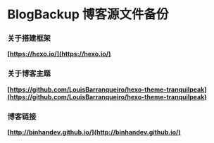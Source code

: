 BlogBackup
博客源文件备份
================

### 关于搭建框架
**[https://hexo.io/](https://hexo.io/)**

### 关于博客主题
**[https://github.com/LouisBarranqueiro/hexo-theme-tranquilpeak](https://github.com/LouisBarranqueiro/hexo-theme-tranquilpeak)**

### 博客链接
**[http://binhandev.github.io/](http://binhandev.github.io/)**
